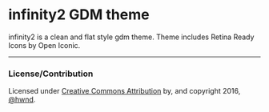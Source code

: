 infinity2 GDM theme
====

infinity2 is a clean and flat style gdm theme. Theme includes Retina Ready Icons by Open Iconic.

----

### License/Contribution

Licensed under [Creative Commons Attribution](http://creativecommons.org/licenses/by-sa/3.0/) by, and copyright 2016, [@hwnd](http://stackoverflow.com/users/2206004/hwnd).

